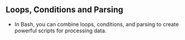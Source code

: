 ## Loops, Conditions and Parsing
- In Bash, you can combine loops, conditions, and parsing to create powerful scripts for processing data.
